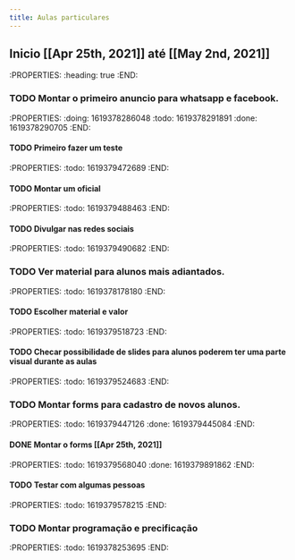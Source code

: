 ```yaml
---
title: Aulas particulares
---
```


## Inicio [[Apr 25th, 2021]] até [[May 2nd, 2021]] 
:PROPERTIES:
:heading: true
:END:
### TODO Montar o primeiro anuncio para whatsapp e facebook.
:PROPERTIES:
:doing: 1619378286048
:todo: 1619378291891
:done: 1619378290705
:END:
#### TODO Primeiro fazer um teste
:PROPERTIES:
:todo: 1619379472689
:END:
#### TODO  Montar um oficial
:PROPERTIES:
:todo: 1619379488463
:END:
#### TODO Divulgar nas redes sociais
:PROPERTIES:
:todo: 1619379490682
:END:
### TODO Ver material para alunos mais adiantados.
:PROPERTIES:
:todo: 1619378178180
:END:
#### TODO Escolher material e valor
:PROPERTIES:
:todo: 1619379518723
:END:
#### TODO Checar possibilidade de slides para alunos poderem ter uma parte visual durante as aulas
:PROPERTIES:
:todo: 1619379524683
:END:
### TODO Montar forms para cadastro de novos alunos.
:PROPERTIES:
:todo: 1619379447126
:done: 1619379445084
:END:
#### DONE Montar o forms [[Apr 25th, 2021]] 
:PROPERTIES:
:todo: 1619379568040
:done: 1619379891862
:END:
#### TODO Testar com algumas pessoas
:PROPERTIES:
:todo: 1619379578215
:END:
### TODO Montar programação e precificação
:PROPERTIES:
:todo: 1619378253695
:END:
##
